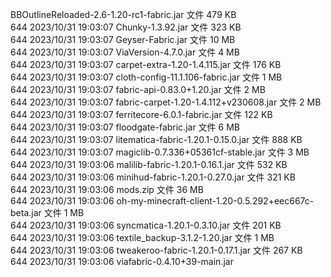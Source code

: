 BBOutlineReloaded-2.6-1.20-rc1-fabric.jar
文件
479 KB	
644	
2023/10/31 19:03:07
Chunky-1.3.92.jar
文件
323 KB	
644	
2023/10/31 19:03:07
Geyser-Fabric.jar
文件
10 MB	
644	
2023/10/31 19:03:07
ViaVersion-4.7.0.jar
文件
4 MB	
644	
2023/10/31 19:03:07
carpet-extra-1.20-1.4.115.jar
文件
176 KB	
644	
2023/10/31 19:03:07
cloth-config-11.1.106-fabric.jar
文件
1 MB	
644	
2023/10/31 19:03:07
fabric-api-0.83.0+1.20.jar
文件
2 MB	
644	
2023/10/31 19:03:07
fabric-carpet-1.20-1.4.112+v230608.jar
文件
2 MB	
644	
2023/10/31 19:03:07
ferritecore-6.0.1-fabric.jar
文件
122 KB	
644	
2023/10/31 19:03:07
floodgate-fabric.jar
文件
6 MB	
644	
2023/10/31 19:03:07
litematica-fabric-1.20.1-0.15.0.jar
文件
888 KB	
644	
2023/10/31 19:03:07
magiclib-0.7.336+05361cf-stable.jar
文件
3 MB	
644	
2023/10/31 19:03:06
malilib-fabric-1.20.1-0.16.1.jar
文件
532 KB	
644	
2023/10/31 19:03:06
minihud-fabric-1.20.1-0.27.0.jar
文件
321 KB	
644	
2023/10/31 19:03:06
mods.zip
文件
36 MB	
644	
2023/10/31 19:03:06
oh-my-minecraft-client-1.20-0.5.292+eec667c-beta.jar
文件
1 MB	
644	
2023/10/31 19:03:06
syncmatica-1.20.1-0.3.10.jar
文件
201 KB	
644	
2023/10/31 19:03:06
textile_backup-3.1.2-1.20.jar
文件
1 MB	
644	
2023/10/31 19:03:06
tweakeroo-fabric-1.20.1-0.17.1.jar
文件
267 KB	
644	
2023/10/31 19:03:06
viafabric-0.4.10+39-main.jar